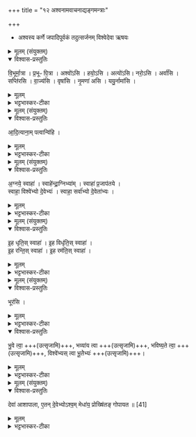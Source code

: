 +++
title = "१२ अश्वनामवाचनाद्यङ्गमन्त्राः"

+++
- अश्वस्य कर्णे जपादिपूर्वकं तदुत्सर्जनम्
विश्वेदेवा ऋषयः

<details><summary>मूलम् (संयुक्तम्)</summary>

वि॒भूर्मा॒त्रा प्र॒भूᳶ पि॒त्राश्वो॑ऽसि॒ हयो॒ऽस्यत्यो॑ऽसि॒ नरो॒ऽस्यर्वा॑सि॒ सप्ति॑रसि वा॒ज्य॑सि॒ वृषा॑सि नृ॒मणा॑ असि॒ ययु॒र्नामा॑सि
</details>

<details open><summary>विश्वास-प्रस्तुतिः</summary>

वि॒भूर्मा॒त्रा । प्र॒भूᳶ पि॒त्रा । अश्वो॑ऽसि । हयो॒ऽसि । अत्यो॑ऽसि। नरो॒ऽसि । अर्वा॑सि ।  
सप्ति॑रसि । वा॒ज्य॑सि । वृषा॑सि । नृ॒मणा॑ असि ।
ययु॒र्नामा॑सि ।
</details>

<details><summary>मूलम्</summary>

वि॒भूर्मा॒त्रा । प्र॒भूᳶ पि॒त्रा । अश्वो॑ऽसि । हयो॒ऽसि । अत्यो॑ऽसि। नरो॒ऽसि । अर्वा॑सि ।  
सप्ति॑रसि । वा॒ज्य॑सि । वृषा॑सि । नृ॒मणा॑ असि ।
ययु॒र्नामा॑सि ।
</details>

<details><summary>भट्टभास्कर-टीका</summary>

1अश्वस्य दक्षिणे कर्णे यजमानमश्वनामानि वाचयति - विभूरित्यादि ॥ धारणान्माता पृथिवी । तत्र वृष्ट्या प्रजा उत्पादयतीति पिता द्यौः । ब्राह्मणं च भवति 'इयं वै माता । असौ पिता' इति । तत्र मात्रा पृथिव्या त्वं विभूरसि विशेषण भवसि विशिष्टोसि । पित्रा दिवा च त्वं प्रभूरसि प्रकर्षेण भवसि प्रकृष्टोसि । 'उदात्तयणः' इति तृतीयाया उदात्तत्वम् । अश्वः व्यापकोसि अध्वनाम् । हयः क्रमणवानसि । हय गतिक्रान्त्योः । पचाद्यजन्तः, वृषादित्वादाद्युदात्तत्वम् । अत्यः सातत्येन गन्तुं समर्थोसि । अततेः 'कृत्यल्युटो बहुलम्' इति कर्तरि यत्,
'यतोऽनावः' इत्याद्युदात्तत्वम् । नरोसि कर्मणां नेताऽसि । नृ नये, पूर्ववदच्, स्वरश्च । अर्वा अरणकुशलोसि । अर्तेर्वनिप्, साप्तिः सर्वत्र समवेतोसि । षप समवाये, क्तिन् । वाजी वेगवानसि । वृषा वर्षिता सेक्ता वाऽसि । 'कनिन्युवृषि' इत्यादिना कनिन् । नृमणाः नृषु मना यस्य, नॄन् मन्यते उपकरोति, नृभिर्वा मन्यसे उपकुर्विति । 'गतिकारकयोरपि' इत्यसुन् 'परादिश्छन्दसि' इत्युत्तरपदाद्युदात्तत्वम्, 'पूर्वपदात्संज्ञयामगः' इति णत्वम् । ययुः यानशलिः । 'यो द्वे च' इत्युप्रत्ययः । ययुरित्यश्वमेधयोग्योश्व इत्याहुः । ययुर्नाम त्वमसि । ब्राह्मणं च 'एतद्वा अश्वस्य प्रियं नामधेयम्'35 इति ॥
</details>

<details><summary>मूलम् (संयुक्तम्)</summary>

आदि॒त्याना॒म्पत्वान्वि॑ह्य्
</details>

<details open><summary>विश्वास-प्रस्तुतिः</summary>

आ॒दि॒त्याना॒म् पत्वान्वि॑हि ।
</details>

<details><summary>मूलम्</summary>

आ॒दि॒त्याना॒म् पत्वान्वि॑हि ।
</details>

<details><summary>भट्टभास्कर-टीका</summary>

2उपतिष्ठते - आदित्यानामिति ॥ आदित्यानां यत्पत्व पतनं तदनुगच्छ शीघ्रं गच्छेति यावत् । यद्वा - आदित्यानां यत्पत्व मार्गः व्योम तदनु गच्छ 'उर्वन्तरिक्षमन्विहि' इति यावत् । पतेरौणादिको वनिप् ॥
</details>

<details><summary>मूलम् (संयुक्तम्)</summary>

अ॒ग्नये॒ स्वाहा॒ स्वाहे॑न्द्रा॒ग्निभ्या॒ꣳ॒ स्वाहा॑ प्र॒जाप॑तये॒ स्वाहा॒ विश्वे॑भ्यो दे॒वेभ्य॒स्स्वाहा॒ सर्वा॑भ्यो दे॒वेता॑भ्यः
</details>

<details open><summary>विश्वास-प्रस्तुतिः</summary>

अ॒ग्नये॒ स्वाहा॑ ।
स्वाहे॑न्द्रा॒ग्निभ्या॑म् ।
स्वाहा॑ प्र॒जाप॑तये  ।  
स्वाहा॒ विश्वे॑भ्यो दे॒वेभ्यः॑ ।
स्वाहा॒ सर्वा॑भ्यो दे॒वेता॑भ्यः ।
</details>

<details><summary>मूलम्</summary>

अ॒ग्नये॒ स्वाहा॑ ।
स्वाहे॑न्द्रा॒ग्निभ्या॑म् ।
स्वाहा॑ प्र॒जाप॑तये  ।  
स्वाहा॒ विश्वे॑भ्यो दे॒वेभ्यः॑ ।
स्वाहा॒ सर्वा॑भ्यो दे॒वेता॑भ्यः ।
</details>

<details><summary>भट्टभास्कर-टीका</summary>

3पूर्वहोमात्पुरस्ताद्भागान् जुहोति पञ्च - अग्नये स्वाहेत्यादि ॥ प्रथमः उपरिष्टात्स्वाहाकारः । अन्ये पुरस्तात्स्वाहाकाराः । इन्द्राग्निशब्दे 'नोत्तरपदेऽनुदात्तादौ' इति देवताद्वन्द्वलक्षणस्य स्वरस्य प्रतिषेधः ॥
</details>

<details><summary>मूलम् (संयुक्तम्)</summary>

इ॒ह धृति॒स्स्वाहे॒ह विधृ॑ति॒स्स्वाहे॒ह रन्ति॒स्स्वाहे॒ह रम॑ति॒स्स्वाहा॒
</details>

<details open><summary>विश्वास-प्रस्तुतिः</summary>

इ॒ह धृति॒स् स्वाहा॑ । इ॒ह विधृ॑ति॒स् स्वाहा॑ ।  
इ॒ह रन्ति॒स् स्वाहा॑ । इ॒ह रम॑ति॒स् स्वाहा॑ ।
</details>

<details><summary>मूलम्</summary>

इ॒ह धृति॒स् स्वाहा॑ । इ॒ह विधृ॑ति॒स् स्वाहा॑ ।  
इ॒ह रन्ति॒स् स्वाहा॑ । इ॒ह रम॑ति॒स् स्वाहा॑ ।
</details>

<details><summary>भट्टभास्कर-टीका</summary>

4सायमश्वस्य पत्सु चतस्रो धृतीर्जुहोति - इह धृतिरित्यादि ॥ इहास्मिन् पादे धृतिर्धारणं तृप्तिर्वाऽस्तु । इह विधृतिः विद्यापुत्रादिसंपत्प्रभवा धृतिरस्तु । रन्तिः रतिसाधनभूता गवादयः सन्तु । 'क्तिच्क्तौ च' इति क्तिच् 'न क्तिचि दीर्घश्च' इति नलोपाभावः । इह रमतिः इह रमणमस्तु । रमतेरौणादिकोतिप्रत्ययः, उभयत्र वृषादित्वादाद्युदात्तत्वम् ॥
</details>

<details><summary>मूलम् (संयुक्तम्)</summary>

भूर॑सि भु॒वे त्वा॒ भव्या॑य त्वा भविष्य॒ते त्वा॒ विश्वे॑भ्यस्त्वा भू॒तेभ्यो॒
</details>

<details open><summary>विश्वास-प्रस्तुतिः</summary>

भूर॑सि ।
</details>

<details><summary>मूलम्</summary>

भूर॑सि ।
</details>

<details><summary>भट्टभास्कर-टीका</summary>

5अश्वमुत्सृजति - भूरसीति ॥ भूः भावयिता त्वं विश्वस्यापि । 'बहुलमन्यत्रापि' इति णिलुक् ।
</details>

<details open><summary>विश्वास-प्रस्तुतिः</summary>

भु॒वे त्वा॒ +++(उत्सृजामि)+++, भव्या॑य त्वा +++(उत्सृजामि)+++, भविष्य॒ते त्वा॒ +++(उत्सृजामि)+++,
विश्वे॑भ्यस् त्वा भू॒तेेभ्यः॑ +++(उत्सृजामि)+++।
</details>

<details><summary>मूलम्</summary>

भु॒वे त्वा॒ +++(उत्सृजामि)+++, भव्या॑य त्वा +++(उत्सृजामि)+++, भविष्य॒ते त्वा॒ +++(उत्सृजामि)+++,
विश्वे॑भ्यस् त्वा भू॒तेेभ्यः॑ +++(उत्सृजामि)+++।
</details>

<details><summary>भट्टभास्कर-टीका</summary>

तस्मात् भुवे यत्किंचिद्भूतमतिक्रान्तं वस्तु तदर्थं तद्भावनार्थं त्वामुत्सृजामीति । 'भूतेऽपि दृश्यन्ते' इत्यौणादिकः क्विप्, 'सावेकाचः' इति विभक्तेरुदात्तत्वम् । भव्याय भवते वस्तुने । 'भव्यगेय' इति वर्तमाने यत्, 'यतोऽनावः' इत्याद्युदात्तत्वम् । भविष्यते वस्तुने च त्वामुत्सृजामि । 'शतुरनुमः' इति चतुर्थ्या उदात्तत्वम् । किं बहुना - विश्वेभ्यस्त्वा भूतेभ्यस्त्वामुत्सृजामीति ॥
</details>

<details><summary>मूलम् (संयुक्तम्)</summary>

देवा॑ आशापाला ए॒तन्दे॒वेभ्योऽश्व॒म्मेधा॑य॒ प्रोख्षि॑तङ्गोपायत ॥ [41]  
</details>

<details open><summary>विश्वास-प्रस्तुतिः</summary>

देवा॑ आशापाला,
ए॒तन् दे॒वेभ्योऽश्व॒म् मेधा॑य॒ प्रोख्षि॑तङ् गोपायत ॥ [41]  
</details>

<details><summary>मूलम्</summary>

देवा॑ आशापाला,
ए॒तन् दे॒वेभ्योऽश्व॒म् मेधा॑य॒ प्रोख्षि॑तङ् गोपायत ॥ [41]  
</details>

<details><summary>भट्टभास्कर-टीका</summary>

6अथैनं देवताभ्यो रक्षार्थं परिददाति - देवा इत्यादि ॥ हे देवा आशापाला दिशां गोप्तारः । 'विभाषितं विशेषवचने बहुवचनम्' इति पूर्वस्याविद्यमानवत्त्वाभावः । एवमश्वं मेधाय यज्ञायाभिप्रोक्षितं अत एव महार्घं एतमश्वं देवेभ्यो देवार्थं गोपायत रक्षत । 'शतं वै तल्प्या राजपुत्रा देवा आशापालाः' इति ब्राह्मणम् ॥

इति सप्तमे प्रथमे द्वादशोनुवाकः ॥
</details>
